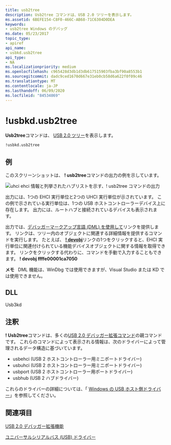 ```yaml
---
title: usb2tree
description: Usb2tree コマンドは、USB 2.0 ツリーを表示します。
ms.assetid: 6BEFE154-C8F0-466C-AB68-71C6304D0DEA
keywords:
- usb2tree Windows のデバッグ
ms.date: 05/23/2017
topic_type:
- apiref
api_name:
- usbkd.usb2tree
api_type:
- NA
ms.localizationpriority: medium
ms.openlocfilehash: c965428d3db1d3db617515903fba3bf90a8553b1
ms.sourcegitcommit: dadc9ced1670d667e31eb0cb58d6a622f0f09c46
ms.translationtype: MT
ms.contentlocale: ja-JP
ms.lasthandoff: 06/09/2020
ms.locfileid: "84534869"
---
```

# <a name="usbkdusb2tree"></a>!usbkd.usb2tree


**Usb2tree**コマンドは、 [USB 2.0 ツリー](usb-2-0-extensions.md#usb-2-tree)を表示します。

```dbgcmd
!usbkd.usb2tree
```

## <a name="span-idexamplesspanspan-idexamplesspanspan-idexamplesspanexamples"></a><span id="Examples"></span><span id="examples"></span><span id="EXAMPLES"></span>例


このスクリーンショットは、 **! usb2tree**コマンドの出力の例を示しています。

![uhci ehci 情報と列挙されたハブリストを示す、! usb2tree コマンドの出力](images/usb2tree01.png)

出力には、1つの EHCI 実行単位と2つの UHCI 実行単位が示されています。 この例で示されている実行単位は、1つの USB ホストコントローラーデバイス上に存在します。 出力には、ルートハブと接続されているデバイスも表示されます。

出力では、[デバッガーマークアップ言語 (DML) を使用して](debugger-markup-language-commands.md)リンクを提供します。 リンクは、ツリー内のオブジェクトに関連する詳細情報を提供するコマンドを実行します。 たとえば、 [**! devobj**](-devobj.md)リンクの1つをクリックすると、EHCI 実行単位に関連付けられている機能デバイスオブジェクトに関する情報を取得できます。 リンクをクリックする代わりに、コマンドを手動で入力することもできます。 **! devobj ffffe00001ca7050**

**メモ**   DML 機能は、WinDbg では使用できますが、Visual Studio または KD では使用できません。

 

## <a name="span-iddllspanspan-iddllspandll"></a><span id="DLL"></span><span id="dll"></span>DLL


Usb3kd

<a name="remarks"></a>注釈
-------

**! Usb2tree**コマンドは、多くの[USB 2.0 デバッガー拡張コマンド](usb-2-0-extensions.md)の親コマンドです。 これらのコマンドによって表示される情報は、次のドライバーによって管理されるデータ構造に基づいています。

-   usbehci (USB 2 ホストコントローラー用ミニポートドライバー)
-   usbuhci (USB 2 ホストコントローラー用ミニポートドライバー)
-   usbport (USB 2 ホストコントローラー用ポートドライバー)
-   usbhub (USB 2 ハブドライバー)

これらのドライバーの詳細については、「 [Windows の USB ホスト側ドライバー](https://docs.microsoft.com/windows-hardware/drivers/usbcon/usb-3-0-driver-stack-architecture)」を参照してください。

## <a name="span-idsee_alsospansee-also"></a><span id="see_also"></span>関連項目


[USB 2.0 デバッガー拡張機能](usb-2-0-extensions.md)

[ユニバーサルシリアルバス (USB) ドライバー](https://docs.microsoft.com/windows-hardware/drivers/usbcon/)

 

 






